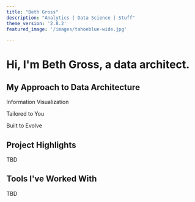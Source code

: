 ```yaml
---
title: "Beth Gross"
description: "Analytics | Data Science | Stuff"
theme_version: '2.8.2'
featured_image: '/images/tahoeblue-wide.jpg'

---
```

# Hi, I'm Beth Gross, a data architect. 

## My Approach to Data Architecture

Information Visualization

Tailored to You

Built to Evolve


## Project Highlights

TBD


## Tools I've Worked With

TBD